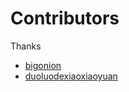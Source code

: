 # Contributors
Thanks
+ [bigonion](https://github.com/LiWeny16)
+ [duoluodexiaoxiaoyuan](https://github.com/duoluodexiaoxiaoyuan)